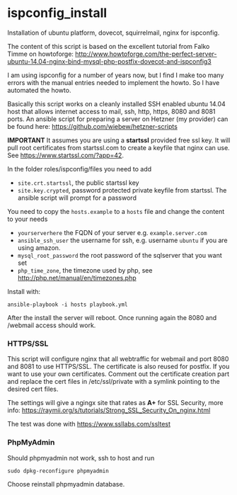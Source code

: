 # ispconfig_install

Installation of ubuntu platform, dovecot, squirrelmail, nginx for ispconfig.

The content of this script is based on the excellent tutorial from Falko Timme on howtoforge: http://www.howtoforge.com/the-perfect-server-ubuntu-14.04-nginx-bind-mysql-php-postfix-dovecot-and-ispconfig3

I am using ispconfig for a number of years now, but I find I make too many errors with the manual entries needed to implement the howto. So I have automated the howto.

Basically this script works on a cleanly installed  SSH enabled ubuntu 14.04 host that allows internet access to mail, ssh, http, https, 8080 and 8081 ports. An ansible script for preparing a server on Hetzner (my provider) can be found here: https://github.com/wiebew/hetzner-scripts 

__IMPORTANT__ It assumes you are using a __startssl__ provided free ssl key. It will pull root certificates from startssl.com to create a keyfile that nginx can use. See https://www.startssl.com/?app=42. 

In the folder roles/ispconfig/files you need to add
* `site.crt.startssl`, the public startssl key
* `site.key.crypted`, password protected private keyfile from startssl. The ansible script will prompt for a password

You need to copy the `hosts.example` to a `hosts` file and change the content to your needs
* `yourserverhere` the FQDN of your server e.g. `example.server.com`
* `ansible_ssh_user` the username for ssh, e.g. username `ubuntu` if you are using amazon.
* `mysql_root_password` the root password of the sqlserver that you want set
* `php_time_zone`, the timezone used by php, see http://php.net/manual/en/timezones.php

Install with:

```console
ansible-playbook -i hosts playbook.yml
```

After the install the server will reboot. Once running again the 8080 and /webmail access should work.

### HTTPS/SSL
This script will configure nginx that all webtraffic for webmail and port 8080 and 8081 to use HTTPS/SSL. The certificate is also reused for postfix. If you want to use your own certificates. Comment out the certificate creation part and replace the cert files in /etc/ssl/private with a symlink pointing to the desired cert files.

The settings will give a ngingx site that rates as **A+** for SSL Security, more info: https://raymii.org/s/tutorials/Strong_SSL_Security_On_nginx.html

The test was done with https://www.ssllabs.com/ssltest

### PhpMyAdmin
Should phpmyadmin not work, ssh to host and run 

```console
sudo dpkg-reconfigure phpmyadmin
```

Choose reinstall phpmyadmin database.
